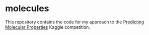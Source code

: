 # molecules

This repository contains the code for my approach to the [Predicting Molecular Properties](https://www.kaggle.com/c/champs-scalar-coupling/overview) Kaggle competition.
